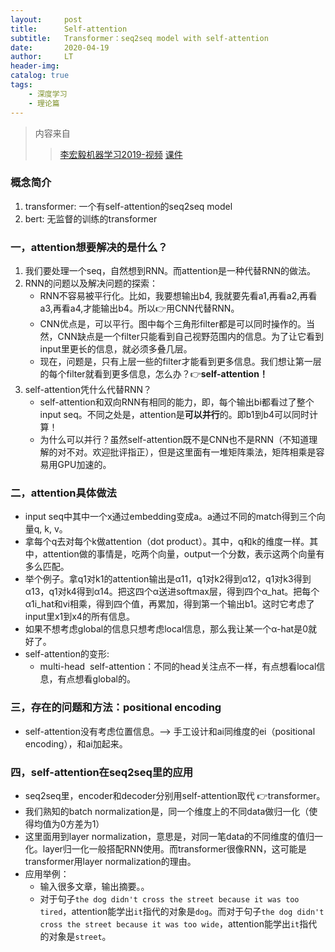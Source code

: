 ```yaml
---
layout:     post
title:      Self-attention
subtitle:   Transformer：seq2seq model with self-attention
date:       2020-04-19
author:     LT
header-img: 
catalog: true
tags:
    - 深度学习
    - 理论篇
---
```


>内容来自
>>[李宏毅机器学习2019-视频](https://www.bilibili.com/video/BV14J411W7hw?p=60)
>>[课件](http://speech.ee.ntu.edu.tw/~tlkagk/courses/ML_2019/Lecture/Transformer%20(v5).pdf)

### 概念简介
1. transformer:  一个有self-attention的seq2seq model
2. bert:  无监督的训练的transformer

### 一，attention想要解决的是什么？
1. 我们要处理一个seq，自然想到RNN。而attention是一种代替RNN的做法。
2. RNN的问题以及解决问题的探索：
    - RNN不容易被平行化。比如，我要想输出b4, 我就要先看a1,再看a2,再看a3,再看a4,才能输出b4。所以👉用CNN代替RNN。
    - CNN优点是，可以平行。图中每个三角形filter都是可以同时操作的。当然，CNN缺点是一个filter只能看到自己视野范围内的信息。为了让它看到input里更长的信息，就必须多叠几层。
    - 现在，问题是，只有上层一些的filter才能看到更多信息。我们想让第一层的每个filter就看到更多信息，怎么办？👉**self-attention！**
3. self-attention凭什么代替RNN？
    - self-attention和双向RNN有相同的能力，即，每个输出bi都看过了整个input seq。不同之处是，attention是**可以并行**的。即b1到b4可以同时计算！
    - 为什么可以并行？虽然self-attention既不是CNN也不是RNN（不知道理解的对不对。欢迎批评指正），但是这里面有一堆矩阵乘法，矩阵相乘是容易用GPU加速的。

### 二，attention具体做法
   - input seq中其中一个x通过embedding变成a。a通过不同的match得到三个向量q, k, v。
   - 拿每个q去对每个k做attention（dot product）。其中，q和k的维度一样。其中，attention做的事情是，吃两个向量，output一个分数，表示这两个向量有多么匹配。
   - 举个例子。拿q1对k1的attention输出是α11，q1对k2得到α12，q1对k3得到α13，q1对k4得到α14。把这四个α送进softmax层，得到四个α_hat。把每个α1i_hat和vi相乘，得到四个值，再累加，得到第一个输出b1。这时它考虑了input里x1到x4的所有信息。
   - 如果不想考虑global的信息只想考虑local信息，那么我让某一个α-hat是0就好了。
   - self-attention的变形:
       * multi-head  self-attention：不同的head关注点不一样，有点想看local信息，有点想看global的。

### 三，存在的问题和方法：positional encoding
   - self-attention没有考虑位置信息。——> 手工设计和ai同维度的ei（positional encoding），和ai加起来。

### 四，self-attention在seq2seq里的应用
- seq2seq里，encoder和decoder分别用self-attention取代 👉transformer。
- 我们熟知的batch normalization是，同一个维度上的不同data做归一化（使得均值为0方差为1）
- 这里面用到layer normalization，意思是，对同一笔data的不同维度的值归一化。layer归一化一般搭配RNN使用。而transformer很像RNN，这可能是transformer用layer normalization的理由。
- 应用举例：
    * 输入很多文章，输出摘要。。
    * 对于句子`the dog didn't cross the street because it was too tired`，attention能学出`it`指代的对象是`dog`。而对于句子`the dog didn't cross the street because it was too wide`，attention能学出`it`指代的对象是`street`。
